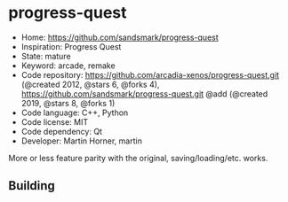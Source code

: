 # progress-quest

- Home: https://github.com/sandsmark/progress-quest
- Inspiration: Progress Quest
- State: mature
- Keyword: arcade, remake
- Code repository: https://github.com/arcadia-xenos/progress-quest.git (@created 2012, @stars 6, @forks 4), https://github.com/sandsmark/progress-quest.git @add (@created 2019, @stars 8, @forks 1)
- Code language: C++, Python
- Code license: MIT
- Code dependency: Qt
- Developer: Martin Horner, martin

More or less feature parity with the original, saving/loading/etc. works.

## Building
